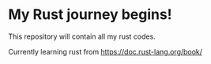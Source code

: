 # My Rust journey begins!

This repository will contain all my rust codes. 

Currently learning rust from https://doc.rust-lang.org/book/